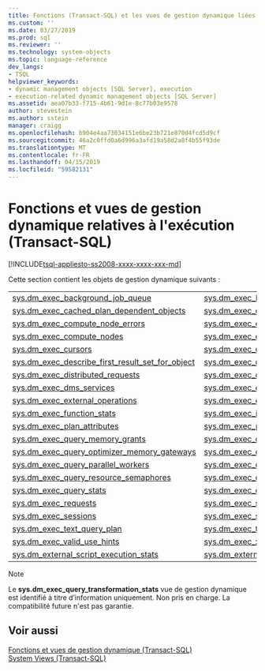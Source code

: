 ```yaml
---
title: Fonctions (Transact-SQL) et les vues de gestion dynamique liées à l’exécution | Microsoft Docs
ms.custom: ''
ms.date: 03/27/2019
ms.prod: sql
ms.reviewer: ''
ms.technology: system-objects
ms.topic: language-reference
dev_langs:
- TSQL
helpviewer_keywords:
- dynamic management objects [SQL Server], execution
- execution-related dynamic management objects [SQL Server]
ms.assetid: aea07b33-f715-4b61-9d1e-8c77b03e9578
author: stevestein
ms.author: sstein
manager: craigg
ms.openlocfilehash: b904e4aa73034151e6be23b721e870d4fcd5d9cf
ms.sourcegitcommit: 46a2c0ffd0a6d996a3afd19a58d2a8f4b55f93de
ms.translationtype: MT
ms.contentlocale: fr-FR
ms.lasthandoff: 04/15/2019
ms.locfileid: "59582131"
---
```

# <a name="execution-related-dynamic-management-views-and-functions-transact-sql"></a>Fonctions et vues de gestion dynamique relatives à l'exécution (Transact-SQL)
[!INCLUDE[tsql-appliesto-ss2008-xxxx-xxxx-xxx-md](../../includes/tsql-appliesto-ss2008-xxxx-xxxx-xxx-md.md)]

  Cette section contient les objets de gestion dynamique suivants :  
  

|||  
|-|-| 
|[sys.dm_exec_background_job_queue](../../relational-databases/system-dynamic-management-views/sys-dm-exec-background-job-queue-transact-sql.md)|[sys.dm_exec_background_job_queue_stats](../../relational-databases/system-dynamic-management-views/sys-dm-exec-background-job-queue-stats-transact-sql.md)|
|[sys.dm_exec_cached_plan_dependent_objects](../../relational-databases/system-dynamic-management-views/sys-dm-exec-cached-plan-dependent-objects-transact-sql.md)|[sys.dm_exec_cached_plans](../../relational-databases/system-dynamic-management-views/sys-dm-exec-cached-plans-transact-sql.md)|
|[sys.dm_exec_compute_node_errors](../../relational-databases/system-dynamic-management-views/sys-dm-exec-compute-node-errors-transact-sql.md)|[sys.dm_exec_compute_node_status](../../relational-databases/system-dynamic-management-views/sys-dm-exec-compute-node-status-transact-sql.md)|
|[sys.dm_exec_compute_nodes](../../relational-databases/system-dynamic-management-views/sys-dm-exec-compute-nodes-transact-sql.md)|[sys.dm_exec_connections](../../relational-databases/system-dynamic-management-views/sys-dm-exec-connections-transact-sql.md)|
|[sys.dm_exec_cursors](../../relational-databases/system-dynamic-management-views/sys-dm-exec-cursors-transact-sql.md)|[sys.dm_exec_describe_first_result_set](../../relational-databases/system-dynamic-management-views/sys-dm-exec-describe-first-result-set-transact-sql.md)|
|[sys.dm_exec_describe_first_result_set_for_object](../../relational-databases/system-dynamic-management-views/sys-dm-exec-describe-first-result-set-for-object-transact-sql.md)|[sys.dm_exec_distributed_request_steps](../../relational-databases/system-dynamic-management-views/sys-dm-exec-distributed-request-steps-transact-sql.md)|
|[sys.dm_exec_distributed_requests](../../relational-databases/system-dynamic-management-views/sys-dm-exec-distributed-requests-transact-sql.md)|[sys.dm_exec_distributed_sql_requests](../../relational-databases/system-dynamic-management-views/sys-dm-exec-distributed-sql-requests-transact-sql.md)|
|[sys.dm_exec_dms_services](../../relational-databases/system-dynamic-management-views/sys-dm-exec-dms-services-transact-sql.md)|[sys.dm_exec_dms_workers](../../relational-databases/system-dynamic-management-views/sys-dm-exec-dms-workers-transact-sql.md)|
|[sys.dm_exec_external_operations](../../relational-databases/system-dynamic-management-views/sys-dm-exec-external-operations-transact-sql.md)|[sys.dm_exec_external_work](../../relational-databases/system-dynamic-management-views/sys-dm-exec-external-work-transact-sql.md)|
|[sys.dm_exec_function_stats](../../relational-databases/system-dynamic-management-views/sys-dm-exec-function-stats-transact-sql.md)| [sys.dm_exec_input_buffer](../../relational-databases/system-dynamic-management-views/sys-dm-exec-input-buffer-transact-sql.md)|
|[sys.dm_exec_plan_attributes](../../relational-databases/system-dynamic-management-views/sys-dm-exec-plan-attributes-transact-sql.md)|[sys.dm_exec_procedure_stats](../../relational-databases/system-dynamic-management-views/sys-dm-exec-procedure-stats-transact-sql.md)|
|[sys.dm_exec_query_memory_grants](../../relational-databases/system-dynamic-management-views/sys-dm-exec-query-memory-grants-transact-sql.md)|[sys.dm_exec_query_optimizer_info](../../relational-databases/system-dynamic-management-views/sys-dm-exec-query-optimizer-info-transact-sql.md)|
|[sys.dm_exec_query_optimizer_memory_gateways](../../relational-databases/system-dynamic-management-views/sys-dm-exec-query-optimizer-memory-gateways.md) |[sys.dm_exec_query_plan](../../relational-databases/system-dynamic-management-views/sys-dm-exec-query-plan-transact-sql.md) |
|[sys.dm_exec_query_parallel_workers](../../relational-databases/system-dynamic-management-views/sys-dm-exec-query-parallel-workers-transact-sql.md)|[sys.dm_exec_query_profiles](../../relational-databases/system-dynamic-management-views/sys-dm-exec-query-profiles-transact-sql.md)|
|[sys.dm_exec_query_resource_semaphores](../../relational-databases/system-dynamic-management-views/sys-dm-exec-query-resource-semaphores-transact-sql.md)|[sys.dm_exec_query_statistics_xml](../../relational-databases/system-dynamic-management-views/sys-dm-exec-query-statistics-xml-transact-sql.md)|
|[sys.dm_exec_query_stats](../../relational-databases/system-dynamic-management-views/sys-dm-exec-query-stats-transact-sql.md)|[sys.dm_exec_query_plan_stats](../../relational-databases/system-dynamic-management-views/sys-dm-exec-query-plan-stats-transact-sql.md)|
|[sys.dm_exec_requests](../../relational-databases/system-dynamic-management-views/sys-dm-exec-requests-transact-sql.md)|[sys.dm_exec_session_wait_stats](../../relational-databases/system-dynamic-management-views/sys-dm-exec-session-wait-stats-transact-sql.md)|
|[sys.dm_exec_sessions](../../relational-databases/system-dynamic-management-views/sys-dm-exec-sessions-transact-sql.md)|[sys.dm_exec_sql_text](../../relational-databases/system-dynamic-management-views/sys-dm-exec-sql-text-transact-sql.md)|
|[sys.dm_exec_text_query_plan](../../relational-databases/system-dynamic-management-views/sys-dm-exec-text-query-plan-transact-sql.md)|[sys.dm_exec_trigger_stats](../../relational-databases/system-dynamic-management-views/sys-dm-exec-trigger-stats-transact-sql.md)|
|[sys.dm_exec_valid_use_hints](../../relational-databases/system-dynamic-management-views/sys-dm-exec-valid-use-hints-transact-sql.md)|[sys.dm_exec_xml_handles](../../relational-databases/system-dynamic-management-views/sys-dm-exec-xml-handles-transact-sql.md)|
|[sys.dm_external_script_execution_stats](../../relational-databases/system-dynamic-management-views/sys-dm-external-script-execution-stats.md)|[sys.dm_external_script_requests](../../relational-databases/system-dynamic-management-views/sys-dm-external-script-requests.md) |

  
> [!NOTE]  
>  Le **sys.dm_exec_query_transformation_stats** vue de gestion dynamique est identifié à titre d’information uniquement. Non pris en charge. La compatibilité future n'est pas garantie.  
  
## <a name="see-also"></a>Voir aussi  
 [Fonctions et vues de gestion dynamique &#40;Transact-SQL&#41;](~/relational-databases/system-dynamic-management-views/system-dynamic-management-views.md)   
 [System Views &#40;Transact-SQL&#41;](https://msdn.microsoft.com/library/35a6161d-7f43-4e00-bcd3-3091f2015e90)  
  
  

